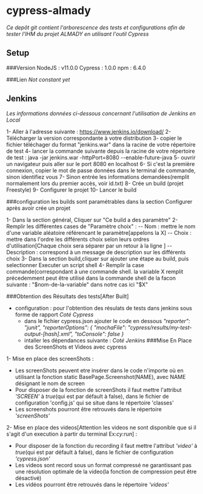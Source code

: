 # cypress-almady

*Ce depôt git contient l'arborescence des tests et configurations afin de tester
l'IHM  du projet ALMADY en utilisant l'outil Cypress*

## Setup

###Version
NodeJS : v11.0.0
Cypress : 1.0.0
npm : 6.4.0

###Lien
*Not constant yet*

## Jenkins

*Les informations données ci-dessous concernant l'utilisation de Jenkins en Local*

1- Aller à l'adresse suivante : https://www.jenkins.io/download/
2- Télécharger la version correspondante à votre distribution
3- copier le fichier téléchager du format "jenkins.war" dans la racine de votre répertoire de test
4- lancer la commande suivante depuis la racine de votre répertoire de test : java -jar jenkins.war -httpPort=8080 --enable-future-java
5- ouvrir un navigateur puis aller sur le port 8080 en localhost
6- Si c'est la première connexion, copier le mot de passe données dans le terminal de commande, sinon identifiez vous
7- Sinon entrée les informations demandées(remplit normalement lors du premier accès, voir id.txt)
8- Crée un build (projet Freestyle)
9- Configurer le projet
10- Lancer le build

###configuration
les builds sont paramétrables dans la section Configurer après avoir crée un projet

1- Dans la section général, Cliquer sur "Ce build a des paramètre"
2- Remplir les différentes cases de "Paramètre choix" :
   -- Nom  : mettre le nom d'une variable aléatoire référencant le paramètre[appelons la X]
   -- Choix : mettre dans l'ordre les différents choix selon leurs ordres d'utilisation[Chaque choix sera séparer par un retour à la ligne ]
   -- Description : correspond à un message de description sur les différents choix
3- Dans la section build,cliquer sur ajouter une étape au build, puis selectionner Executer un script shell
4- Remplir la case commande(correspondant à une commande shell. la variable X remplit précedemment peut être utilisé dans la commande shell de la facon suivante : "$nom-de-la-variable" dans notre cas ici "$X"


###Obtention des Résultats des tests[After Built]
  - configuration : pour l'obtention des résulats de tests dans jenkins sous forme de rapport
    *Coté Cypress*
    + dans le fichier cypress.json ajouter le code en dessous
      *"reporter": "junit",
      "reporterOptions": {
        "mochaFile": "cypress/results/my-test-output-[hash].xml",
        "toConsole": false
        }*
    + intaller les dépendances suivante : 
    *Coté Jenkins*
###Mise En Place des ScreenShots et Videos avec cypress

1- Mise en place des screenShots :
   - Les screenShots peuvent etre insérer dans le code n'importe où en utilisant la fonction static BasePage.Screenshot(NAME), avec NAME désignant le nom de screen
   - Pour disposer de la fonction de screenShots il faut mettre l'attribut *'SCREEN'* à *true*(qui est par défault à false),
     dans le fichier de configuration 'config.js' qui se situe dans le répertoire 'classes'
   - Les screenshots pourront être retrouvés dans le répertoire *'screenShots'*

2- Mise en place des videos[Attention les videos ne sont disponible que si il s'agit d'un execution à partir du terminal Ex:*cy:run*] :
   - Pour disposer de la fonction du recording il faut mettre l'attribut *'video'* à *true*(qui est par défault à false),
     dans le fichier de configuration *'cypress.json'*
   - Les videos sont record sous un format compressé ne garantissant pas une résolution optimale de la video(la fonction de compression peut être désactivé)
   - Les vidéos pourront être retrouvés dans le répertoire *'videos'*
